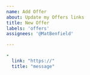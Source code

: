 ```yaml
---
name: Add Offer
about: Update my Offers links
title: New Offer
labels: 'offers'
assignees: '@MatBenfield'

---
```


```yaml
-
  link: "https://"
  title: "message"
```
